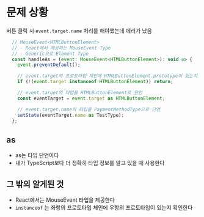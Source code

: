 # 문제 상황

버튼 클릭 시 `event.target.name` 처리를 해야했는데 에러가 났음

```js
  // MouseEvent<HTMLButtonElement>
  // - React에서 제공하는 MouseEvent Type
  // - Generic으로 Element Type
  const handleAs = (event: MouseEvent<HTMLButtonElement>): void => {
    event.preventDefault();

    // event.target의 프로토타입 체인에 HTMLButtonElement.prototype이 있는지 체크
    if (!(event.target instanceof HTMLButtonElement)) return;

    // event.target의 타입을 HTMLButtonElement로 단언
    const eventTarget = event.target as HTMLButtonElement;

    // event.target.name의 타입을 PaymentMethodType으로 단언
    setState(eventTarget.name as TestType);
  };
```

## as

- as는 타입 단언이다
- 내가 TypeScript보다 더 정확히 타입 정보를 알고 있을 때 사용한다

## 그 밖의 알게된 것

- React에서는 MouseEvent 타입을 제공한다
- `instanceof` 는 좌항의 프로토타입 체인에 우항의 프로토타입이 있는지 확인한다
